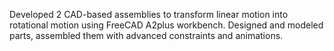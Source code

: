Developed 2 CAD-based assemblies to transform linear motion into rotational motion using FreeCAD A2plus workbench. Designed and modeled parts, assembled them with advanced constraints and animations.
